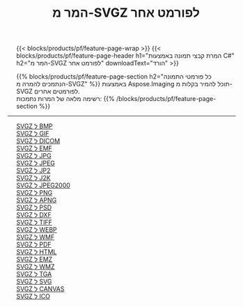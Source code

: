 ﻿---
title: המר מ-SVGZ לפורמט אחר 
weight: 3920
url: /he/java/conversion/from/svgz 
lang: he
langdirlevel: 2
locales: zh-hans,ja,it,ru,de,es,fr,nl,id,lt,pl,pt,vi,tr,ko,zh-hant,ar,hi,th,sv,cs,uk,he
description: באמצעות Aspose.Imaging תוכל להמיר בקלות מ-SVGZ לפורמט אחר
---

{{< blocks/products/pf/feature-page-wrap >}}
{{< blocks/products/pf/feature-page-header h1="המרת קבצי תמונה באמצעות C#" h2="המר מ-SVGZ לפורמט אחר" downloadText="הורד" >}}


{{% blocks/products/pf/feature-page-section  h2="כל פורמטי התמונה הנתמכים להמרה מ-SVGZ" %}}
באמצעות Aspose.Imaging תוכל להמיר בקלות מ-SVGZ לפורמטים אחרים.
<br/>
רשימה מלאה של המרות נתמכות:
{{% /blocks/products/pf/feature-page-section %}}
<div class="container-fluid productfamilypage bg-gray">
    <div class="convertypes bg-gray agp-content section">
        <div class="container">
		<hr style="margin-left:-20px;"/>
		<div class="row other-converters">
		    <div class='col-md-2 other-converter remove-lp remove-rp'><a href="/imaging/he/java/conversion/svgz-to-bmp" >SVGZ ל BMP</a></div><div class='col-md-2 other-converter remove-lp remove-rp'><a href="/imaging/he/java/conversion/svgz-to-gif" >SVGZ ל GIF</a></div><div class='col-md-2 other-converter remove-lp remove-rp'><a href="/imaging/he/java/conversion/svgz-to-dicom" >SVGZ ל DICOM</a></div><div class='col-md-2 other-converter remove-lp remove-rp'><a href="/imaging/he/java/conversion/svgz-to-emf" >SVGZ ל EMF</a></div><div class='col-md-2 other-converter remove-lp remove-rp'><a href="/imaging/he/java/conversion/svgz-to-jpg" >SVGZ ל JPG</a></div><div class='col-md-2 other-converter remove-lp remove-rp'><a href="/imaging/he/java/conversion/svgz-to-jpeg" >SVGZ ל JPEG</a></div><div class='col-md-2 other-converter remove-lp remove-rp'><a href="/imaging/he/java/conversion/svgz-to-jp2" >SVGZ ל JP2</a></div><div class='col-md-2 other-converter remove-lp remove-rp'><a href="/imaging/he/java/conversion/svgz-to-j2k" >SVGZ ל J2K</a></div><div class='col-md-2 other-converter remove-lp remove-rp'><a href="/imaging/he/java/conversion/svgz-to-jpeg2000" >SVGZ ל JPEG2000</a></div><div class='col-md-2 other-converter remove-lp remove-rp'><a href="/imaging/he/java/conversion/svgz-to-png" >SVGZ ל PNG</a></div><div class='col-md-2 other-converter remove-lp remove-rp'><a href="/imaging/he/java/conversion/svgz-to-apng" >SVGZ ל APNG</a></div><div class='col-md-2 other-converter remove-lp remove-rp'><a href="/imaging/he/java/conversion/svgz-to-psd" >SVGZ ל PSD</a></div><div class='col-md-2 other-converter remove-lp remove-rp'><a href="/imaging/he/java/conversion/svgz-to-dxf" >SVGZ ל DXF</a></div><div class='col-md-2 other-converter remove-lp remove-rp'><a href="/imaging/he/java/conversion/svgz-to-tiff" >SVGZ ל TIFF</a></div><div class='col-md-2 other-converter remove-lp remove-rp'><a href="/imaging/he/java/conversion/svgz-to-webp" >SVGZ ל WEBP</a></div><div class='col-md-2 other-converter remove-lp remove-rp'><a href="/imaging/he/java/conversion/svgz-to-wmf" >SVGZ ל WMF</a></div><div class='col-md-2 other-converter remove-lp remove-rp'><a href="/imaging/he/java/conversion/svgz-to-pdf" >SVGZ ל PDF</a></div><div class='col-md-2 other-converter remove-lp remove-rp'><a href="/imaging/he/java/conversion/svgz-to-html" >SVGZ ל HTML</a></div><div class='col-md-2 other-converter remove-lp remove-rp'><a href="/imaging/he/java/conversion/svgz-to-emz" >SVGZ ל EMZ</a></div><div class='col-md-2 other-converter remove-lp remove-rp'><a href="/imaging/he/java/conversion/svgz-to-wmz" >SVGZ ל WMZ</a></div><div class='col-md-2 other-converter remove-lp remove-rp'><a href="/imaging/he/java/conversion/svgz-to-tga" >SVGZ ל TGA</a></div><div class='col-md-2 other-converter remove-lp remove-rp'><a href="/imaging/he/java/conversion/svgz-to-svg" >SVGZ ל SVG</a></div><div class='col-md-2 other-converter remove-lp remove-rp'><a href="/imaging/he/java/conversion/svgz-to-canvas" >SVGZ ל CANVAS</a></div><div class='col-md-2 other-converter remove-lp remove-rp'><a href="/imaging/he/java/conversion/svgz-to-ico" >SVGZ ל ICO</a></div>
                </div>
        </div>
    </div>
</div>
<br/>

